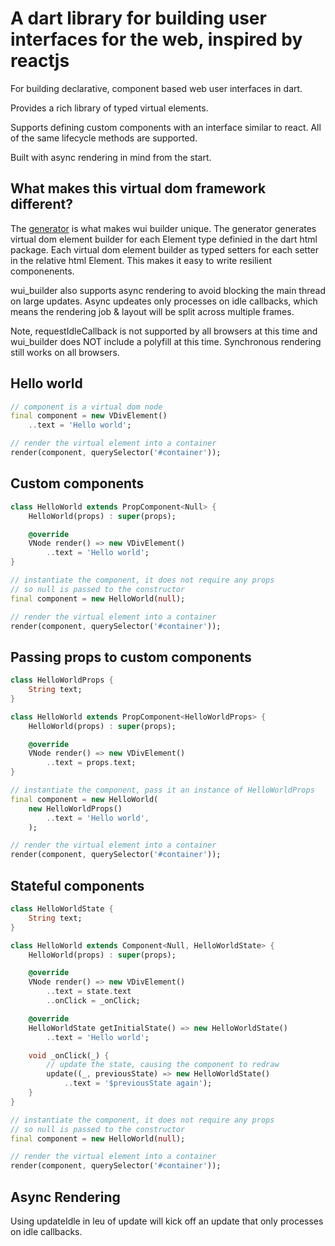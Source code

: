 # A dart library for building user interfaces for the web, inspired by reactjs

For building declarative, component based web user interfaces in dart.

Provides a rich library of typed virtual elements.

Supports defining custom components with an interface similar to react. All of the same lifecycle methods are supported.

Built with async rendering in mind from the start.

## What makes this virtual dom framework different?

The [generator](generator/) is what makes wui builder unique.
The generator generates virtual dom element builder for each Element type definied
in the dart html package. Each virtual dom element builder as typed setters for each
setter in the relative html Element. This makes it easy to write resilient componenents.

wui_builder also supports async rendering to avoid blocking the main thread on large updates.
Async updeates only processes on idle callbacks, which means the rendering job & layout will be split
across multiple frames.

Note, requestIdleCallback is not supported by all browsers at this time and wui_builder does NOT include a polyfill at this time.
Synchronous rendering still works on all browsers.

## Hello world

```dart
// component is a virtual dom node
final component = new VDivElement()
    ..text = 'Hello world';

// render the virtual element into a container
render(component, querySelector('#container'));
```

## Custom components

```dart
class HelloWorld extends PropComponent<Null> {
    HelloWorld(props) : super(props);

    @override
    VNode render() => new VDivElement()
        ..text = 'Hello world';
}

// instantiate the component, it does not require any props
// so null is passed to the constructor
final component = new HelloWorld(null);

// render the virtual element into a container
render(component, querySelector('#container'));
```

## Passing props to custom components

```dart
class HelloWorldProps {
    String text;
}

class HelloWorld extends PropComponent<HelloWorldProps> {
    HelloWorld(props) : super(props);

    @override
    VNode render() => new VDivElement()
        ..text = props.text;
}

// instantiate the component, pass it an instance of HelloWorldProps
final component = new HelloWorld(
    new HelloWorldProps()
        ..text = 'Hello world',
    );

// render the virtual element into a container
render(component, querySelector('#container'));
```

## Stateful components

```dart
class HelloWorldState {
    String text;
}

class HelloWorld extends Component<Null, HelloWorldState> {
    HelloWorld(props) : super(props);

    @override
    VNode render() => new VDivElement()
        ..text = state.text
        ..onClick = _onClick;

    @override
    HelloWorldState getInitialState() => new HelloWorldState()
        ..text = 'Hello world';

    void _onClick(_) {
        // update the state, causing the component to redraw
        update((_, previousState) => new HelloWorldState()
            ..text = '$previousState again');
    }
}

// instantiate the component, it does not require any props
// so null is passed to the constructor
final component = new HelloWorld(null);

// render the virtual element into a container
render(component, querySelector('#container'));
```

## Async Rendering

Using updateIdle in leu of update will kick off an update that only processes on idle callbacks.
